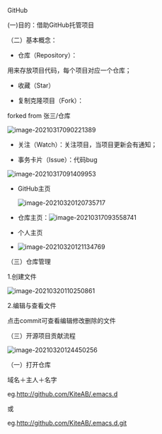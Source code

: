 GitHub

(一)目的：借助GitHub托管项目

（二）基本概念：

- 仓库（Repository）：

用来存放项目代码，每个项目对应一个仓库；

- 收藏（Star）

- 复制克隆项目（Fork）：

forked from 张三/仓库

![image-20210317090221389](C:\Users\huawei\AppData\Roaming\Typora\typora-user-images\image-20210317090221389.png)

- 关注（Watch）：关注项目，当项目更新会有通知；

- 事务卡片（Issue）：代码bug

![image-20210317091409953](C:\Users\huawei\AppData\Roaming\Typora\typora-user-images\image-20210317091409953.png)

- GitHub主页

  ![image-20210320120735717](C:\Users\huawei\AppData\Roaming\Typora\typora-user-images\image-20210320120735717.png)

- 仓库主页：![image-20210317093558741](C:\Users\huawei\AppData\Roaming\Typora\typora-user-images\image-20210317093558741.png)
- 个人主页
- ![image-20210320121134769](C:\Users\huawei\AppData\Roaming\Typora\typora-user-images\image-20210320121134769.png)

（三）仓库管理

1.创建文件

![image-20210320110250861](C:\Users\huawei\AppData\Roaming\Typora\typora-user-images\image-20210320110250861.png)

2.编辑与查看文件

点击commit可查看编辑修改删除的文件

（三）开源项目贡献流程

![image-20210320124450256](C:\Users\huawei\AppData\Roaming\Typora\typora-user-images\image-20210320124450256.png)



























（一）打开仓库

域名＋主人＋名字

eg.http://github.com/KiteAB/.emacs.d

或

eg.http://github.com/KiteAB/.emacs.d.git

